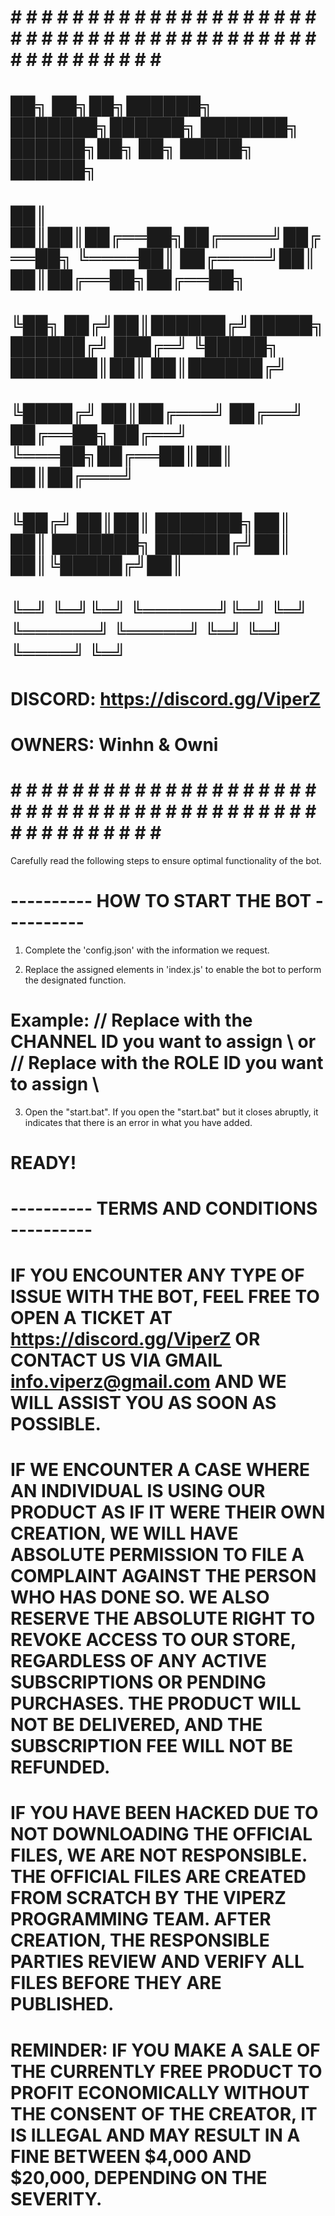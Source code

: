 # # # # # # # # # # # # # # # # # # # # # # # # # # # # # # # # # # # # # # # # # # # # # # # # # # # #
#                                                                                                     #
#            ██╗   ██╗██╗██████╗ ███████╗██████╗  ███████╗   ██████╗██╗  ██╗ █████╗ ██████╗           #
#            ██║   ██║██║██╔══██╗██╔════╝██╔══██╗ ╚════██║  ██╔════╝██║  ██║██╔══██╗██╔══██╗          #
#            ╚██╗ ██╔╝██║██████╔╝█████╗  ██████╔╝   ███╔═╝  ╚█████╗ ███████║██║  ██║██████╔╝          #
#             ╚████╔╝ ██║██╔═══╝ ██╔══╝  ██╔══██╗ ██╔══╝     ╚═══██╗██╔══██║██║  ██║██╔═══╝           #
#              ╚██╔╝  ██║██║     ███████╗██║  ██║ ███████╗  ██████╔╝██║  ██║╚█████╔╝██║               #
#               ╚═╝   ╚═╝╚═╝     ╚══════╝╚═╝  ╚═╝ ╚══════╝  ╚═════╝ ╚═╝  ╚═╝ ╚════╝ ╚═╝               #
#                                                                                                     #
#                           DISCORD: https://discord.gg/ViperZ                                        #
#                           OWNERS: Winhn & Owni                                                      #
# # # # # # # # # # # # # # # # # # # # # # # # # # # # # # # # # # # # # # # # # # # # # # # # # # # #

Carefully read the following steps to ensure optimal functionality of the bot.


# ---------- HOW TO START THE BOT ---------- #

1. Complete the 'config.json' with the information we request.

2. Replace the assigned elements in 'index.js' to enable the bot to perform the designated function.
# Example: // Replace with the CHANNEL ID you want to assign \\ or // Replace with the ROLE ID you want to assign \\

3. Open the "start.bat". If you open the "start.bat" but it closes abruptly, it indicates that there is an error in what you have added.

# READY!


# ---------- TERMS AND CONDITIONS ---------- #

# IF YOU ENCOUNTER ANY TYPE OF ISSUE WITH THE BOT, FEEL FREE TO OPEN A TICKET AT https://discord.gg/ViperZ OR CONTACT US VIA GMAIL info.viperz@gmail.com AND WE WILL ASSIST YOU AS SOON AS POSSIBLE.

# IF WE ENCOUNTER A CASE WHERE AN INDIVIDUAL IS USING OUR PRODUCT AS IF IT WERE THEIR OWN CREATION, WE WILL HAVE ABSOLUTE PERMISSION TO FILE A COMPLAINT AGAINST THE PERSON WHO HAS DONE SO. WE ALSO RESERVE THE ABSOLUTE RIGHT TO REVOKE ACCESS TO OUR STORE, REGARDLESS OF ANY ACTIVE SUBSCRIPTIONS OR PENDING PURCHASES. THE PRODUCT WILL NOT BE DELIVERED, AND THE SUBSCRIPTION FEE WILL NOT BE REFUNDED.

# IF YOU HAVE BEEN HACKED DUE TO NOT DOWNLOADING THE OFFICIAL FILES, WE ARE NOT RESPONSIBLE. THE OFFICIAL FILES ARE CREATED FROM SCRATCH BY THE VIPERZ PROGRAMMING TEAM. AFTER CREATION, THE RESPONSIBLE PARTIES REVIEW AND VERIFY ALL FILES BEFORE THEY ARE PUBLISHED.

# REMINDER: IF YOU MAKE A SALE OF THE CURRENTLY FREE PRODUCT TO PROFIT ECONOMICALLY WITHOUT THE CONSENT OF THE CREATOR, IT IS ILLEGAL AND MAY RESULT IN A FINE BETWEEN $4,000 AND $20,000, DEPENDING ON THE SEVERITY.